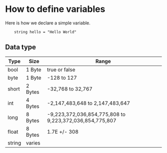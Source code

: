 # How to define variables

Here is how we declare a simple variable.

```
	string hello = "Hello World"
```

## Data type

| Type   | Size    | Range                                                   |
| ------ | ------- | ------------------------------------------------------- |
| bool   | 1 Byte  | true or false                                           |
| byte   | 1 Byte  | -128 to 127                                             |
| short  | 2 Bytes | -32,768 to 32,767                                       |
| int    | 4 Bytes | -2,147,483,648 to 2,147,483,647                         |
| long   | 8 Bytes | -9,223,372,036,854,775,808 to 9,223,372,036,854,775,807 |
| float  | 8 Bytes | 1.7E +/- 308                                            |
| string | varies  |                                                         |
